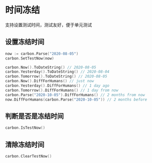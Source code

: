 # 时间冻结
支持设置测试时间，测试友好，便于单元测试
## 设置冻结时间
```go
now := carbon.Parse("2020-08-05")
carbon.SetTestNow(now)

carbon.Now().ToDateString() // 2020-08-05
carbon.Yesterday().ToDateString() // 2020-08-04
carbon.Tomorrow().ToDateString() // 2020-08-05
carbon.Now().DiffForHumans() // just now
carbon.Yesterday().DiffForHumans() // 1 day ago
carbon.Tomorrow().DiffForHumans() // 1 day from now
carbon.Parse("2020-10-05").DiffForHumans() // 2 months from now
now.DiffForHumans(carbon.Parse("2020-10-05")) // 2 months before
```

## 判断是否是冻结时间
```go
carbon.IsTestNow() 
```

## 清除冻结时间
```go
carbon.ClearTestNow()
```